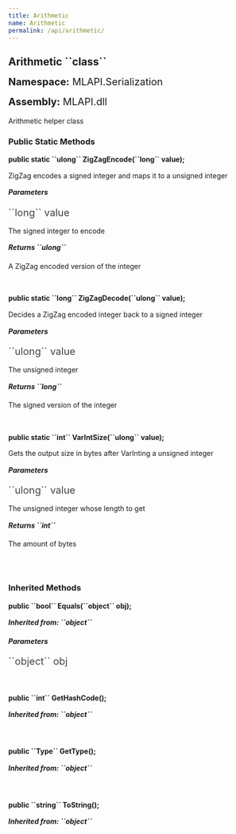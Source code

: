 ```yaml
---
title: Arithmetic
name: Arithmetic
permalink: /api/arithmetic/
---
```


<div style="line-height: 1;">
	<h2 markdown="1">Arithmetic ``class``</h2>
	<p style="font-size: 20px;"><b>Namespace:</b> MLAPI.Serialization</p>
	<p style="font-size: 20px;"><b>Assembly:</b> MLAPI.dll</p>
</div>
<p>Arithmetic helper class</p>

<div>
	<h3 markdown="1">Public Static Methods</h3>
	<div style="line-height: 1;">
		<h4 markdown="1"><b>public static ``ulong`` ZigZagEncode(``long`` value);</b></h4>
		<p>ZigZag encodes a signed integer and maps it to a unsigned integer</p>
		<h5><b>Parameters</b></h5>
		<div>
			<p style="font-size: 20px; color: #444;" markdown="1">``long`` value</p>
			<p>The signed integer to encode</p>
		</div>
		<h5 markdown="1"><b>Returns ``ulong``</b></h5>
		<div>
			<p>A ZigZag encoded version of the integer</p>
		</div>
	</div>
	<br>
	<div style="line-height: 1;">
		<h4 markdown="1"><b>public static ``long`` ZigZagDecode(``ulong`` value);</b></h4>
		<p>Decides a ZigZag encoded integer back to a signed integer</p>
		<h5><b>Parameters</b></h5>
		<div>
			<p style="font-size: 20px; color: #444;" markdown="1">``ulong`` value</p>
			<p>The unsigned integer</p>
		</div>
		<h5 markdown="1"><b>Returns ``long``</b></h5>
		<div>
			<p>The signed version of the integer</p>
		</div>
	</div>
	<br>
	<div style="line-height: 1;">
		<h4 markdown="1"><b>public static ``int`` VarIntSize(``ulong`` value);</b></h4>
		<p>Gets the output size in bytes after VarInting a unsigned integer</p>
		<h5><b>Parameters</b></h5>
		<div>
			<p style="font-size: 20px; color: #444;" markdown="1">``ulong`` value</p>
			<p>The unsigned integer whose length to get</p>
		</div>
		<h5 markdown="1"><b>Returns ``int``</b></h5>
		<div>
			<p>The amount of bytes</p>
		</div>
	</div>
	<br>
</div>
<br>
<div>
	<h3 markdown="1">Inherited Methods</h3>
	<div style="line-height: 1;">
		<h4 markdown="1"><b>public ``bool`` Equals(``object`` obj);</b></h4>
		<h5 markdown="1">Inherited from: ``object``</h5>
		<h5><b>Parameters</b></h5>
		<div>
			<p style="font-size: 20px; color: #444;" markdown="1">``object`` obj</p>
		</div>
	</div>
	<br>
	<div style="line-height: 1;">
		<h4 markdown="1"><b>public ``int`` GetHashCode();</b></h4>
		<h5 markdown="1">Inherited from: ``object``</h5>
	</div>
	<br>
	<div style="line-height: 1;">
		<h4 markdown="1"><b>public ``Type`` GetType();</b></h4>
		<h5 markdown="1">Inherited from: ``object``</h5>
	</div>
	<br>
	<div style="line-height: 1;">
		<h4 markdown="1"><b>public ``string`` ToString();</b></h4>
		<h5 markdown="1">Inherited from: ``object``</h5>
	</div>
</div>
<br>
